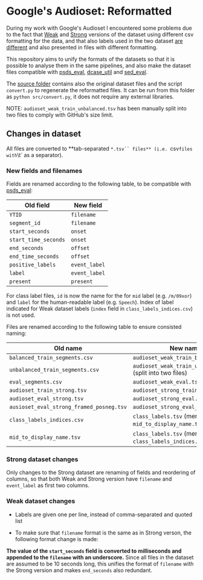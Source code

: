 # Google's Audioset: Reformatted

During my work with Google's Audioset I encountered some problems due to the
fact that [Weak](https://research.google.com/audioset/download.html) and
[Strong](https://research.google.com/audioset/download_strong.html) versions
of the dataset using different csv formatting for the data, and that also
labels used in the two dataset [are different](https://github.com/audioset/ontology/issues/9)
and also presented in files with different formatting.

This repository aims to unify the formats of the datasets so that it is possible
to analyse them in the same pipelines, and also make the dataset files compatible
with [psds_eval](https://github.com/audioanalytic/psds_eval), [dcase_util](https://github.com/DCASE-REPO/dcase_util)
and [sed_eval](https://github.com/TUT-ARG/sed_eval).

The [source folder](src) contains also the original dataset files and the script
`convert.py` to regenerate the reformatted files. It can be run from this folder
as ```python src/convert.py```, it does not require any external libraries.

NOTE: `audioset_weak_train_unbalanced.tsv` has been manually split into two
files to comply with GitHub's size limit. 

## Changes in dataset

All files are converted to **tab-separated `*.tsv`` files** (i.e. `csv` files with `\t`
as a separator). 

### New fields and filenames

Fields are renamed according to the following table, to be compatible with [psds_eval](https://github.com/audioanalytic/psds_eval):

|**Old field**|**New field**|
|-------------|-------------|
|`YTID`|`filename`|
|`segment_id`|`filename`|
|`start_seconds`|`onset`|
|`start_time_seconds`|`onset`|
|`end_seconds`|`offset`|
|`end_time_seconds`|`offset`|
|`positive_labels`|`event_label`|
|`label`|`event_label`|
|`present`|`present`|

For class label files, `id` is now the name for the for `mid` label (e.g. `/m/09xor`)
and `label` for the human-readable label (e.g. `Speech`). Index of label indicated
for Weak dataset labels (`index` field in `class_labels_indices.csv`) is not used.

Files are renamed according to the following table to ensure consisted naming:

|**Old name**|**New name**|
|------------|------------|
|`balanced_train_segments.csv`|`audioset_weak_train_balanced.tsv`|
|`unbalanced_train_segments.csv`|`audioset_weak_train_unbalanced.tsv` (split into two files)|
|`eval_segments.csv`|`audioset_weak_eval.tsv`|
|`audioset_train_strong.tsv`|`audioset_strong_train.tsv`|
|`audioset_eval_strong.tsv`|`audioset_strong_eval.tsv`|
|`ausioset_eval_strong_framed_posneg.tsv`|`audioset_strong_eval_posneg.tsv`|
|`class_labels_indices.csv`|`class_labels.tsv` (merged with `mid_to_display_name.tsv`)|
|`mid_to_display_name.tsv`|`class_labels.tsv` (merged with `class_labels_indices.csv`)|

### Strong dataset changes

Only changes to the Strong dataset are renaming of fields and reordering of columns,
so that both Weak and Strong version have `filename` and `event_label` as first 
two columns.

### Weak dataset changes

- Labels are given one per line, instead of comma-separated and quoted list

- To make sure that `filename` format is the same as in Strong verson, the following
format change is made:

**The value of the `start_seconds` field is converted to milliseconds and appended
to the `filename` with an underscore.** Since all files in the dataset are assumed to be
10 seconds long, this unifies the format of `filename` with the Strong version and
makes `end_seconds` also redundant.

